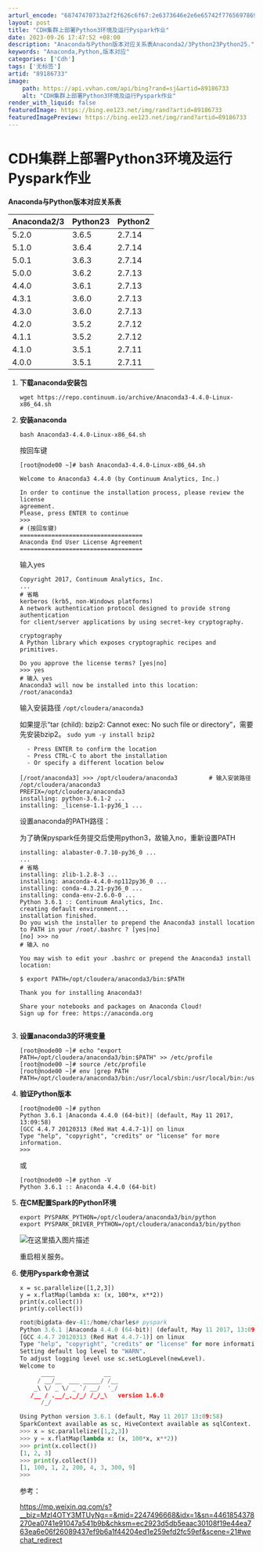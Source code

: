 ```yaml
---
arturl_encode: "68747470733a2f2f626c6f67:2e6373646e2e6e65742f77656978696e5f3433323135323530:2f61727469636c652f64657461696c732f3839313836373333"
layout: post
title: "CDH集群上部署Python3环境及运行Pyspark作业"
date: 2023-09-26 17:47:52 +08:00
description: "Anaconda与Python版本对应关系表Anaconda2/3Python23Python25."
keywords: "Anaconda,Python,版本对应"
categories: ['Cdh']
tags: ['无标签']
artid: "89186733"
image:
    path: https://api.vvhan.com/api/bing?rand=sj&artid=89186733
    alt: "CDH集群上部署Python3环境及运行Pyspark作业"
render_with_liquid: false
featuredImage: https://bing.ee123.net/img/rand?artid=89186733
featuredImagePreview: https://bing.ee123.net/img/rand?artid=89186733
---
```


# CDH集群上部署Python3环境及运行Pyspark作业

**Anaconda与Python版本对应关系表**

| Anaconda2/3 | Python23 | Python2 |
| --- | --- | --- |
| 5.2.0 | 3.6.5 | 2.7.14 |
| 5.1.0 | 3.6.4 | 2.7.14 |
| 5.0.1 | 3.6.3 | 2.7.14 |
| 5.0.0 | 3.6.2 | 2.7.13 |
| 4.4.0 | 3.6.1 | 2.7.13 |
| 4.3.1 | 3.6.0 | 2.7.13 |
| 4.3.0 | 3.6.0 | 2.7.13 |
| 4.2.0 | 3.5.2 | 2.7.12 |
| 4.1.1 | 3.5.2 | 2.7.12 |
| 4.1.0 | 3.5.1 | 2.7.11 |
| 4.0.0 | 3.5.1 | 2.7.11 |

1. **下载anaconda安装包**

   ```url
   wget https://repo.continuum.io/archive/Anaconda3-4.4.0-Linux-x86_64.sh

   ```
2. **安装anaconda**
     
   `bash Anaconda3-4.4.0-Linux-x86_64.sh`

   按回车键

   ```shell
   [root@node00 ~]# bash Anaconda3-4.4.0-Linux-x86_64.sh 

   Welcome to Anaconda3 4.4.0 (by Continuum Analytics, Inc.)

   In order to continue the installation process, please review the license
   agreement.
   Please, press ENTER to continue
   >>>                                                                                            # (按回车键)
   ===================================
   Anaconda End User License Agreement
   ===================================

   ```

   输入yes

   ```shell
   Copyright 2017, Continuum Analytics, Inc.
   ...      																						# 省略
   kerberos (krb5, non-Windows platforms)
   A network authentication protocol designed to provide strong authentication
   for client/server applications by using secret-key cryptography.

   cryptography
   A Python library which exposes cryptographic recipes and primitives.

   Do you approve the license terms? [yes|no]
   >>> yes 																					  # 输入 yes
   Anaconda3 will now be installed into this location:
   /root/anaconda3

   ```

   输入安装路径
   `/opt/cloudera/anaconda3`
     
   如果提示“tar (child): bzip2: Cannot exec: No such file or directory”，需要先安装bzip2。
   `sudo yum -y install bzip2`

   ```shell
     - Press ENTER to confirm the location
     - Press CTRL-C to abort the installation
     - Or specify a different location below

   [/root/anaconda3] >>> /opt/cloudera/anaconda3         # 输入安装路径 /opt/cloudera/anaconda3
   PREFIX=/opt/cloudera/anaconda3
   installing: python-3.6.1-2 ...
   installing: _license-1.1-py36_1 ...

   ```

   设置anaconda的PATH路径：
     
   为了确保pyspark任务提交后使用python3，故输入no，重新设置PATH

   ```shell
   installing: alabaster-0.7.10-py36_0 ...
   ...       																			# 省略
   installing: zlib-1.2.8-3 ...
   installing: anaconda-4.4.0-np112py36_0 ...
   installing: conda-4.3.21-py36_0 ...
   installing: conda-env-2.6.0-0 ...
   Python 3.6.1 :: Continuum Analytics, Inc.
   creating default environment...
   installation finished.
   Do you wish the installer to prepend the Anaconda3 install location
   to PATH in your /root/.bashrc ? [yes|no]
   [no] >>> no															  # 输入 no

   You may wish to edit your .bashrc or prepend the Anaconda3 install location:

   $ export PATH=/opt/cloudera/anaconda3/bin:$PATH

   Thank you for installing Anaconda3!

   Share your notebooks and packages on Anaconda Cloud!
   Sign up for free: https://anaconda.org


   ```
3. **设置anaconda3的环境变量**

   ```shell
   [root@node00 ~]# echo "export PATH=/opt/cloudera/anaconda3/bin:$PATH" >> /etc/profile
   [root@node00 ~]# source /etc/profile
   [root@node00 ~]# env |grep PATH
   PATH=/opt/cloudera/anaconda3/bin:/usr/local/sbin:/usr/local/bin:/usr/sbin:/usr/bin:/sbin:/bin:/usr/games:/usr/local/games

   ```
4. **验证Python版本**

   ```shell
   [root@node00 ~]# python
   Python 3.6.1 |Anaconda 4.4.0 (64-bit)| (default, May 11 2017, 13:09:58) 
   [GCC 4.4.7 20120313 (Red Hat 4.4.7-1)] on linux
   Type "help", "copyright", "credits" or "license" for more information.
   >>> 

   ```

   或

   ```shell
   [root@node00 ~]# python -V
   Python 3.6.1 :: Anaconda 4.4.0 (64-bit)

   ```
5. **在CM配置Spark的Python环境**

   ```shell
   export PYSPARK_PYTHON=/opt/cloudera/anaconda3/bin/python
   export PYSPARK_DRIVER_PYTHON=/opt/cloudera/anaconda3/bin/python

   ```

   ![在这里插入图片描述](https://i-blog.csdnimg.cn/blog_migrate/4c985369e1a4ea7454e0c5c225048001.png)
     
   重启相关服务。
6. **使用Pyspark命令测试**

   ```shell
   x = sc.parallelize([1,2,3])
   y = x.flatMap(lambda x: (x, 100*x, x**2))
   print(x.collect())
   print(y.collect())

   ```

   ```python
   root@bigdata-dev-41:/home/charles# pyspark
   Python 3.6.1 |Anaconda 4.4.0 (64-bit)| (default, May 11 2017, 13:09:58) 
   [GCC 4.4.7 20120313 (Red Hat 4.4.7-1)] on linux
   Type "help", "copyright", "credits" or "license" for more information.
   Setting default log level to "WARN".
   To adjust logging level use sc.setLogLevel(newLevel).
   Welcome to
         ____              __
        / __/__  ___ _____/ /__
       _\ \/ _ \/ _ `/ __/  '_/
      /__ / .__/_,_/_/ /_/_\   version 1.6.0
         /_/

   Using Python version 3.6.1 (default, May 11 2017 13:09:58)
   SparkContext available as sc, HiveContext available as sqlContext.
   >>> x = sc.parallelize([1,2,3])
   >>> y = x.flatMap(lambda x: (x, 100*x, x**2))
   >>> print(x.collect())
   [1, 2, 3]                                                                       
   >>> print(y.collect())
   [1, 100, 1, 2, 200, 4, 3, 300, 9]                                               
   >>> 


   ```

   参考：
     
   <https://mp.weixin.qq.com/s?__biz=MzI4OTY3MTUyNg==&mid=2247496668&idx=1&sn=4461854378270ea0741e91047a541b9b&chksm=ec2923d5db5eaac30108f19e44ea763ea6e06f26089437ef9b6a1f44204ed1e259efd2fc59ef&scene=21#wechat_redirect>